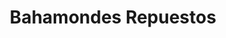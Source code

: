 ---
title: "Bahamondes Repuestos"
url: /neuquen/bahamondes-repuestos/
shop: piezas de automóviles
---